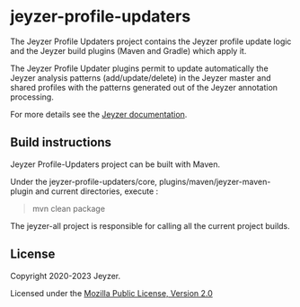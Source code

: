 # jeyzer-profile-updaters
The Jeyzer Profile Updaters project contains the Jeyzer profile update logic and the Jeyzer build plugins (Maven and Gradle) which apply it.

The Jeyzer Profile Updater plugins permit to update automatically the Jeyzer analysis patterns (add/update/delete) in the Jeyzer master and shared profiles with the patterns generated out of the Jeyzer annotation processing.

For more details see the [Jeyzer documentation](https://jeyzer.org/docs/shared-profile/profile-updaters/).


Build instructions
------------------

Jeyzer Profile-Updaters project can be built with Maven.

Under the jeyzer-profile-updaters/core, plugins/maven/jeyzer-maven-plugin and current directories, execute :

> mvn clean package

The jeyzer-all project is responsible for calling all the current project builds.

License
-------

Copyright 2020-2023 Jeyzer.

Licensed under the [Mozilla Public License, Version 2.0](https://www.mozilla.org/media/MPL/2.0/index.815ca599c9df.txt)
